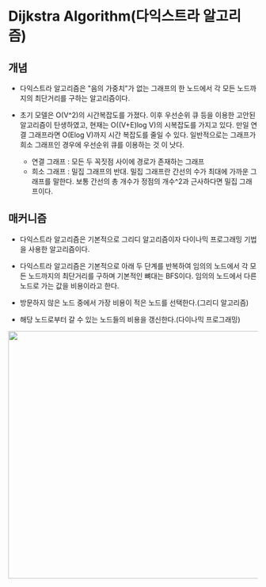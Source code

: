 # Dijkstra Algorithm(다익스트라 알고리즘)

## 개념

- 다익스트라 알고리즘은 "음의 가중치"가 없는 그래프의 한 노드에서 각 모든 노드까지의 최단거리를 구하는 알고리즘이다.

- 초기 모델은 O(V^2)의 시간복잡도를 가졌다. 이후 우선순위 큐 등을 이용한 고안된 알고리즘이 탄생하였고, 현재는 O((V+E)log V)의 시복잡도를 가지고 있다.
만일 연결 그래프라면 O(Elog V)까지 시간 복잡도를 줄일 수 있다. 일반적으로는 그래프가 희소 그래프인 경우에 우선순위 큐를 이용하는 것 이 낫다.
   - 연결 그래프 : 모든 두 꼭짓점 사이에 경로가 존재하는 그래프
   - 희소 그래프 : 밀집 그래프의 반대. 밀집 그래프란 간선의 수가 최대에 가까운 그래프를 말한다. 보통 간선의 총 개수가 정점의 개수^2과 근사하다면 밀집 그래프이다.
   

## 매커니즘

- 다익스트라 알고리즘은 기본적으로 그리디 알고리즘이자 다이나믹 프로그래밍 기법을 사용한 알고리즘이다.
- 다익스트라 알고리즘은 기본적으로 아래 두 단계를 반복하여 임의의 노드에서 각 모든 노드까지의 최단거리를 구하며 기본적인 뼈대는 BFS이다. 임의의 노드에서 다른 노드로 가는 값을 비용이라고 한다.

- 방문하지 않은 노드 중에서 가장 비용이 적은 노드를 선택한다.(그리디 알고리즘)
- 해당 노드로부터 갈 수 있는 노드들의 비용을 갱신한다.(다이나믹 프로그래밍)

<img style="width:800px; height:500px;" src="https://user-images.githubusercontent.com/74396651/163569872-95639e4d-abc5-4b2b-a9c2-e7fdac83381f.png"/>
